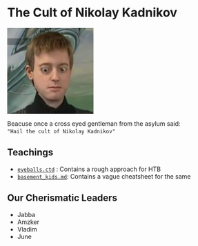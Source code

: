 # The Cult of Nikolay Kadnikov

<img src="images/nikolay.jpg" align="center" height="200" width="200">

Beacuse once a cross eyed gentleman from the asylum said:\
`"Hail the cult of Nikolay Kadnikov"`

## Teachings

* [`eyeballs.ctd`](eyeballs.ctd) : Contains a rough approach for HTB
* [`basement_kids.md`](basement_kids.md): Contains a vague cheatsheet for the same


## Our Cherismatic Leaders

* Jabba
* Amzker
* Vladim
* June
